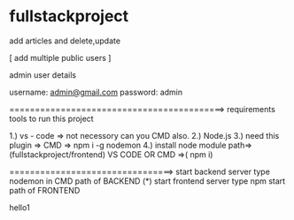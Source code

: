 # fullstackproject
add articles and delete,update

[
add multiple public users
]


admin user details

username: admin@gmail.com
password: admin

==========================================>
requirements tools to run this project

1.) vs - code => not necessory can you CMD also.
2.) Node.js 
3.) need this plugin => CMD => npm i -g nodemon
4.) install node module path=>(fullstackproject/frontend) VS CODE OR CMD =>( npm i)

================================>
start backend server type nodemon in CMD path of BACKEND
(*)
start frontend server type npm start path of FRONTEND

hello1
